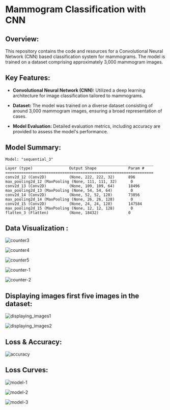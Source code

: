 # Mammogram Classification with CNN

## Overview:

This repository contains the code and resources for a Convolutional Neural Network (CNN) based classification system for mammograms. The model is trained on a dataset comprising approximately 3,000 mammogram images.

## Key Features:

- **Convolutional Neural Network (CNN):** Utilized a deep learning architecture for image classification tailored to mammograms.
  
- **Dataset:** The model was trained on a diverse dataset consisting of around 3,000 mammogram images, ensuring a broad representation of cases.

- **Model Evaluation:** Detailed evaluation metrics, including accuracy are provided to assess the model's performance.



## Model Summary:

```plaintext
Model: "sequential_3"
_________________________________________________________________
Layer (type)                Output Shape              Param #   
=================================================================
conv2d_12 (Conv2D)          (None, 222, 222, 32)      896       
max_pooling2d_12 (MaxPooling (None, 111, 111, 32)      0         
conv2d_13 (Conv2D)          (None, 109, 109, 64)      18496     
max_pooling2d_13 (MaxPooling (None, 54, 54, 64)        0         
conv2d_14 (Conv2D)          (None, 52, 52, 128)       73856     
max_pooling2d_14 (MaxPooling (None, 26, 26, 128)       0         
conv2d_15 (Conv2D)          (None, 24, 24, 128)       147584    
max_pooling2d_15 (MaxPooling (None, 12, 12, 128)       0         
flatten_3 (Flatten)         (None, 18432)             0         
```

## Data Visualization :
![counter3](https://github.com/Bhavana7370/Mammograms-Classification/assets/121118344/3c4a2953-df10-4368-8e2a-8e8ffec86e4d)

![counter4](https://github.com/Bhavana7370/Mammograms-Classification/assets/121118344/14ee2ac1-a42a-41a6-8fc9-77b78740159f)

![counter5](https://github.com/Bhavana7370/Mammograms-Classification/assets/121118344/67e9ddae-0c92-4099-af43-004fc4c64ea6)

![counter-1](https://github.com/Bhavana7370/Mammograms-Classification/assets/121118344/3d07d364-d6d3-4a52-b100-064fc0064299)

![counter-2](https://github.com/Bhavana7370/Mammograms-Classification/assets/121118344/b8360b34-5f9c-4ddd-adb4-27171a23fd2a)




## Displaying images first five images in the dataset:
![displaying_images1](https://github.com/Bhavana7370/Mammograms-Classification/assets/121118344/f1cd83a0-2fc1-4530-8e41-e37fd9c35acd)

![displaying_images2](https://github.com/Bhavana7370/Mammograms-Classification/assets/121118344/6583ff85-6c92-4b6c-9d17-def30b878a2b)



## Loss & Accuracy:

![accuracy](https://github.com/Bhavana7370/Mammograms-Classification/assets/121118344/ba48568f-8f72-44ee-b443-a1212496b3aa)



## Loss Curves:

![model-1](https://github.com/Bhavana7370/Mammograms-Classification/assets/121118344/264159f7-25d3-4299-9be7-ad73f2e437c8)

![model-2](https://github.com/Bhavana7370/Mammograms-Classification/assets/121118344/95e271e7-99cd-46e6-a90c-8dc3a2ecd609)

![model-3](https://github.com/Bhavana7370/Mammograms-Classification/assets/121118344/9f2e9d30-a7c1-47b5-b2af-0a1ea2d5eaaa)



